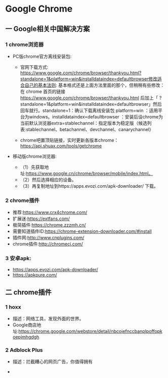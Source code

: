 # Google Chrome
## 一 Google相关中国解决方案

### 1 chrome浏览器

- PC版chrome官方离线安装包:
  - 官网下载方式: https://www.google.com/chrome/browser/thankyou.html?standalone=1&platform=win&installdataindex=defaultbrowser修改适合自己的基本法则:
    基本格式还是上面方法里面的那个，但稍稍有些修改：在 chrome 首页的链接 https://www.google.com/chrome/browser/thankyou.html 后加上「 ?standalone=1&platform=win&installdataindex=defaultbrowser」然后回车就行。standalone=1：确认下载离线安装包 platform=win ：适用平台为windows。installdataindex=defaultbrowser ：安装后设chrome为当前默认浏览器extra=stablechannel：指定版本为稳定版（候选列表:stablechannel、betachannel、devchannel、canarychannel）

  - chrome吧置顶贴链接，实时更新各版本chrome：https://api.shuax.com/tools/getchrome

- 移动版chrome浏览器:
  - （1）先获取地址:https://www.google.cn/chrome/browser/mobile/index.html。
  - （2）然后选择相应的设备。
  - （3）再复制地址到https://apps.evozi.com/apk-downloader/ 下载。

### 2 chrome插件
- 推荐:https://www.crx4chrome.com/
- 扩展迷:https://extfans.com/
- 极简插件:https://chrome.zzzmh.cn/
- 需要知道插件ID:https://chrome-extension-downloader.com/#install
- 插件网:http://www.cnplugins.com/
- chrome插件:http://chromecj.com/

### 3 安卓apk:

- https://apps.evozi.com/apk-downloader/
- https://apkpure.com/



## 二 chrome插件

### 1 hoxx
- 描述：网络工具，发现外面的世界。
- Google商店地址:https://chrome.google.com/webstore/detail/nbcojefnccbanplpoffopkoepjmhgdgh

### 2 Adblock Plus

- 描述：拦截糟心的网页广告，你值得拥有

- 